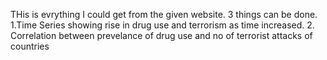 THis is evrything I could get from the given website. 3 things can be done.
  1.Time Series showing rise in drug use and terrorism as time increased.
  2. Correlation between prevelance of drug use and no of terrorist attacks of countries
